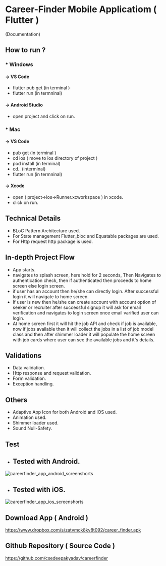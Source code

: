 # Career-Finder Mobile Applicatiom ( Flutter )
(Documentation)

## How to run ?

### * Windows

#### -> VS Code 
* flutter pub get (in terminal )
* flutter run (in termninal)

#### -> Android Studio
* open project and click on run.

### * Mac

#### -> VS Code 
* pub get (in terminal )
* cd ios ( move to ios directory of project )
* pod install (in terminal)
* cd.. (interminal)
* flutter run (in termninal)

#### -> Xcode
* open ( project->ios->Runner.xcworkspace ) in xcode.
* click on run.

## Technical Details

* BLoC Pattern Architecture used.
* For State management Flutter_bloc and Equatable packages are used.
* For Http request http package is used.


## In-depth Project Flow

* App starts.
* navigates to splash screen, here hold for 2 seconds, Then Navigates to authentication check, then if authenticated then proceeds to home screen else login screen.
* if user has an account then he/she can directly login. After successful login it will navigate to home screen.
* If user is new then he/she can create account with account option of seeker or recruiter after successful signup it will ask for email verification and navigates to login screen once email varified user can login.
* At home screen first it will hit the job API and check if job is available, now if jobs available then it will collect the jobs in a list of job model class and then after shimmer loader it will populate the home screen with job cards where user can see the available jobs and it's details.


## Validations

* Data validation.
* Http response and request validation.
* Form validation.
* Exception handling.

## Others

* Adaptive App Icon for both Android and iOS used.
* Animation used.
* Shimmer loader used.
* Sound Null-Safety.

## Test

* ## Tested with Android.
![careerfinder_app_android_screenshorts](https://user-images.githubusercontent.com/22419021/127860384-1b2f7281-6059-488d-88dc-e7bd9a244588.png)


* ## Tested with iOS.
![careerfinder_app_ios_screenshorts](https://user-images.githubusercontent.com/22419021/127860452-e599b678-c342-41de-9e13-7811103771e8.png)


## Download App ( Android )
https://www.dropbox.com/s/zatvmck8kv8t092/career_finder.apk

## Github Repository ( Source Code )
https://github.com/csedeepakyadav/careerfinder

